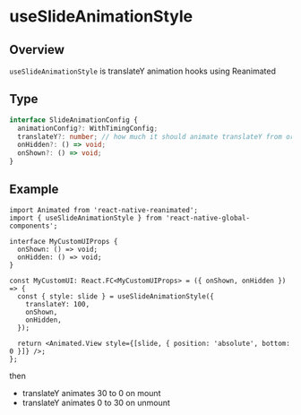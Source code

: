 # useSlideAnimationStyle

## Overview

`useSlideAnimationStyle` is translateY animation hooks using Reanimated

## Type

```ts
interface SlideAnimationConfig {
  animationConfig?: WithTimingConfig;
  translateY?: number; // how much it should animate translateY from original position (default: 30)
  onHidden?: () => void;
  onShown?: () => void;
}
```

## Example

```tsx title="MyCustomUI.tsx"
import Animated from 'react-native-reanimated';
import { useSlideAnimationStyle } from 'react-native-global-components';

interface MyCustomUIProps {
  onShown: () => void;
  onHidden: () => void;
}

const MyCustomUI: React.FC<MyCustomUIProps> = ({ onShown, onHidden }) => {
  const { style: slide } = useSlideAnimationStyle({
    translateY: 100,
    onShown,
    onHidden,
  });

  return <Animated.View style={[slide, { position: 'absolute', bottom: 0 }]} />;
};
```

then

- translateY animates 30 to 0 on mount
- translateY animates 0 to 30 on unmount
